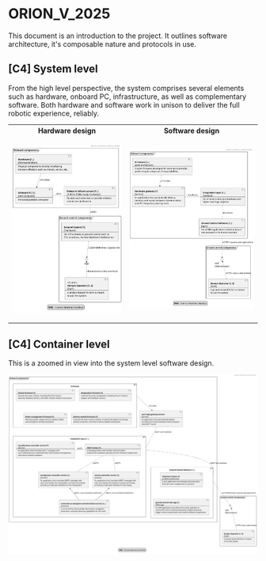 # ORION_V_2025

This document is an introduction to the project. It outlines software architecture,
it's composable nature and protocols in use.

## [C4] System level

From the high level perspective, the system comprises several elements such as hardware,
onboard PC, infrastructure, as well as complementary software. Both hardware and software
work in unison to deliver the full robotic experience, reliably.

<table>
    <tr>
        <th> Hardware design </th>
        <th> Software design </th>
    </tr>
    <tr>
        <td>

![System level hardware component diagram](uml/c4model/01_system_level/010_system_rover_hardware_component_diagram.svg)
        </td>
        <td>

![System level software component diagram](uml/c4model/01_system_level/020_system_rover_software_component_diagram.svg)
        </td>
    </tr>
</table>

## [C4] Container level

This is a zoomed in view into the system level software design.

![Container level software component diagram](uml/c4model/02_container_level/010_container_rover_software_component_diagram.svg)